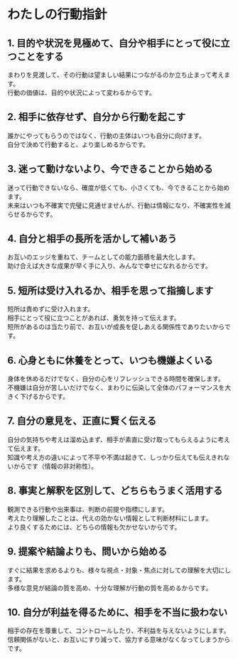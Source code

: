 # わたしの行動指針

## 1. 目的や状況を見極めて、自分や相手にとって役に立つことをする

まわりを見渡して、その行動は望ましい結果につながるのか立ち止まって考えます。  
行動の価値は、目的や状況によって変わるからです。

## 2. 相手に依存せず、自分から行動を起こす

誰かにやってもらうのではなく、行動の主体はいつも自分に向けます。  
自分で決めて行動すると、より楽しめるからです。

## 3. 迷って動けないより、今できることから始める

迷って行動できないなら、確度が低くても、小さくても、今できることから始めます。  
未来はいつも不確実で完璧に見通せませんが、行動は情報になり、不確実性を減らせるからです。

## 4. 自分と相手の長所を活かして補いあう

お互いのエッジを重ねて、チームとしての能力面積を最大化します。  
助け合えば大きな成果が早く手に入り、みんなで幸せになれるからです。

## 5. 短所は受け入れるか、相手を思って指摘します
短所は責めずに受け入れます。  
相手にとって役に立つことがあれば、勇気を持って伝えます。  
短所があるのは当たり前で、お互いが成長を促しあえる関係性でありたいからです。

## 6. 心身ともに休養をとって、いつも機嫌よくいる

身体を休めるだけでなく、自分の心をリフレッシュできる時間を確保します。  
不機嫌は自分が苦しいだけでなく、まわりに伝染して全体のパフォーマンスを大きく下げるからです。

## 7. 自分の意見を、正直に賢く伝える

自分の気持ちや考えは溜め込まず、相手が素直に受け取ってもらえるように考えて伝えます。  
知識や考え方の違いによって不平や不満は起きて、しっかり伝えても伝えきれないからです（情報の非対称性）。

## 8. 事実と解釈を区別して、どちらもうまく活用する
観測できる行動や出来事は、判断の前提や指標にします。  
考えたり理解したことは、代えの効かない情報として判断材料にします。  
より良くするためには、どちらの情報も欠かせないからです。

## 9. 提案や結論よりも、問いから始める
すぐに結果を求めるよりも、様々な視点・対象・焦点に対しての理解を大切にします。  
多様な意見が結論の質を高め、十分な理解が行動の質を高めるからです。

## 10. 自分が利益を得るために、相手を不当に扱わない

相手の存在を尊重して、コントロールしたり、不利益を与えないようにします。  
信頼関係がないと、お互いにすり減って、協力する意味がなくなってしまうからです。
